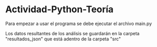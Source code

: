 # Actividad-Python-Teoría

Para empezar a usar el programa se debe ejecutar el archivo main.py

Los datos resultantes de los análisis se guardarán en la carpeta "resultados_json"
que está adentro de la carpeta "src"


